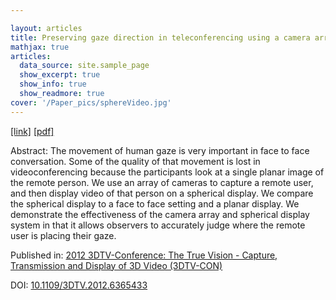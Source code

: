 ```yaml
---

layout: articles
title: Preserving gaze direction in teleconferencing using a camera array and a spherical display
mathjax: true
articles: 
  data_source: site.sample_page
  show_excerpt: true
  show_info: true
  show_readmore: true
cover: '/Paper_pics/sphereVideo.jpg'
---
```


[[link]](https://ieeexplore.ieee.org/document/6365433)
  [[pdf]](https://ieeexplore.ieee.org/stamp/stamp.jsp?tp=&arnumber=6365433)

Abstract:
The movement of human gaze is very important in face to face conversation. Some of the quality of that movement is lost in videoconferencing because the participants look at a single planar image of the remote person. We use an array of cameras to capture a remote user, and then display video of that person on a spherical display. We compare the spherical display to a face to face setting and a planar display. We demonstrate the effectiveness of the camera array and spherical display system in that it allows observers to accurately judge where the remote user is placing their gaze.

Published in: [2012 3DTV-Conference: The True Vision - Capture, Transmission and Display of 3D Video (3DTV-CON)](https://ieeexplore.ieee.org/xpl/conhome/6360093/proceeding)

DOI: [10.1109/3DTV.2012.6365433](https://ieeexplore.ieee.org/document/6365433)


